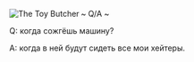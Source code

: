 <a href="https://www.moddb.com/mods/interdimensional/images/the-toy-butcher" title="The Toy Butcher - Mod DB" target="_blank"><img align="left" src="https://media.moddb.com/cache/images/mods/1/48/47734/thumb_620x2000/pud-toy.gif" alt="The Toy Butcher" /></a>~ Q/A ~

Q: когда сожгёшь машину? 

A: когда в ней будут сидеть все мои хейтеры.
